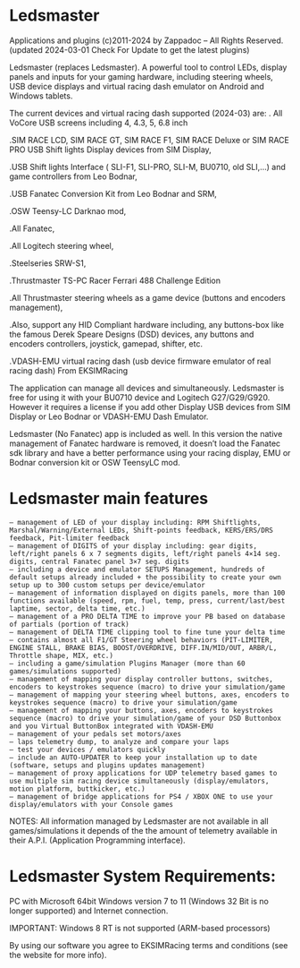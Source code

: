 # Ledsmaster
Applications and plugins (c)2011-2024 by Zappadoc – All Rights Reserved.
(updated 2024-03-01 Check For Update to get the latest plugins)

Ledsmaster (replaces Ledsmaster). A powerful tool to control LEDs, display panels and inputs for your gaming hardware, including steering wheels, USB device displays and virtual racing dash emulator on Android and Windows tablets. 

The current devices and virtual racing dash supported (2024-03) are:
. All VoCore USB screens including 4, 4.3, 5, 6.8 inch

.SIM RACE LCD, SIM RACE GT, SIM RACE F1, SIM RACE Deluxe or SIM RACE PRO USB Shift lights Display devices from SIM Display,

.USB Shift lights Interface ( SLI-F1, SLI-PRO, SLI-M, BU0710, old SLI,…) and game controllers from Leo Bodnar,

.USB Fanatec Conversion Kit from Leo Bodnar and SRM,

.OSW Teensy-LC Darknao mod,

.All Fanatec,

.All Logitech steering wheel,

.Steelseries SRW-S1,

.Thrustmaster TS-PC Racer Ferrari 488 Challenge Edition

.All Thrustmaster steering wheels as a game device (buttons and encoders management),

.Also, support any HID Compliant hardware including, any buttons-box like the famous Derek Speare Designs (DSD) devices, any buttons and encoders controllers, joystick, gamepad, shifter, etc.

.VDASH-EMU virtual racing dash (usb device firmware emulator of real racing dash) From EKSIMRacing

The application can manage all devices and simultaneously. Ledsmaster is free for using it with your BU0710 device and Logitech G27/G29/G920. However it requires a license if you add other Display USB devices from SIM Display or Leo Bodnar or VDASH-EMU Dash Emulator.

Ledsmaster (No Fanatec) app is included as well. In this version the native management of Fanatec hardware is removed, it doesn’t load the Fanatec sdk library and have a better performance using your racing display, EMU or Bodnar conversion kit or OSW TeensyLC mod.

# Ledsmaster main features

    – management of LED of your display including: RPM Shiftlights, Marshal/Warning/External LEDs, Shift-points feedback, KERS/ERS/DRS feedback, Pit-limiter feedback
    – management of DIGITS of your display including: gear digits, left/right panels 6 x 7 segments digits, left/right panels 4×14 seg. digits, central Fanatec panel 3×7 seg. digits
    – including a device and emulator SETUPS Management, hundreds of default setups already included + the possibility to create your own setup up to 300 custom setups per device/emulator
    – management of information displayed on digits panels, more than 100 functions available (speed, rpm, fuel, temp, press, current/last/best laptime, sector, delta time, etc.)
    – management of a PRO DELTA TIME to improve your PB based on database of partials (portion of track)
    – management of DELTA TIME clipping tool to fine tune your delta time
    – contains almost all F1/GT Steering wheel behaviors (PIT-LIMITER, ENGINE STALL, BRAKE BIAS, BOOST/OVERDRIVE, DIFF.IN/MID/OUT, ARBR/L, Throttle shape, MIX, etc.)
    – including a game/simulation Plugins Manager (more than 60 games/simulations supported)
    – management of mapping your display controller buttons, switches, encoders to keystrokes sequence (macro) to drive your simulation/game
    – management of mapping your steering wheel buttons, axes, encoders to keystrokes sequence (macro) to drive your simulation/game
    – management of mapping your buttons, axes, encoders to keystrokes sequence (macro) to drive your simulation/game of your DSD Buttonbox and you Virtual ButtonBox integrated with VDASH-EMU
    – management of your pedals set motors/axes
    – laps telemetry dump, to analyze and compare your laps
    – test your devices / emulators quickly
    – include an AUTO-UPDATER to keep your installation up to date (software, setups and plugins updates management)
    – management of proxy applications for UDP telemetry based games to use multiple sim racing device simultaneously (display/emulators, motion platform, buttkicker, etc.)
    – management of bridge applications for PS4 / XBOX ONE to use your display/emulators with your Console games

NOTES: All information managed by Ledsmaster are not available in all games/simulations it depends of the the amount of telemetry available in their A.P.I. (Application Programming interface).


# Ledsmaster System Requirements:

PC with Microsoft 64bit Windows version 7 to 11 (Windows 32 Bit is no longer supported) and Internet connection.

IMPORTANT:
Windows 8 RT is not supported (ARM-based processors)

By using our software you agree to EKSIMRacing terms and conditions (see the website for more info).

